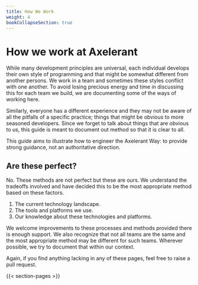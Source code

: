 ```yaml
---
title: How We Work
weight: 4
bookCollapseSection: true
---
```


# How we work at Axelerant

While many development principles are universal, each individual develops their own style of programming and that might be somewhat different from another persons. We work in a team and sometimes these styles conflict with one another. To avoid losing precious energy and time in discussing this for each team we build, we are documenting some of the ways of working here.

Similarly, everyone has a different experience and they may not be aware of all the pitfalls of a specific practice; things that might be obvious to more seasoned developers. Since we forget to talk about things that are obvious to us, this guide is meant to document out method so that it is clear to all.

This guide aims to illustrate how to engineer the Axelerant Way: to provide strong guidance, not an authoritative direction.

## Are these perfect?

No. These methods are not perfect but these are ours. We understand the tradeoffs involved and have decided this to be the most appropriate method based on these factors.

1. The current technology landscape.
1. The tools and platforms we use.
1. Our knowledge about these technologies and platforms.

We welcome improvements to these processes and methods provided there is enough support. We also recognize that not all teams are the same and the most appropriate method may be different for such teams. Wherever possible, we try to document that within our context.

Again, if you find anything lacking in any of these pages, feel free to raise a pull request.

{{< section-pages >}}
